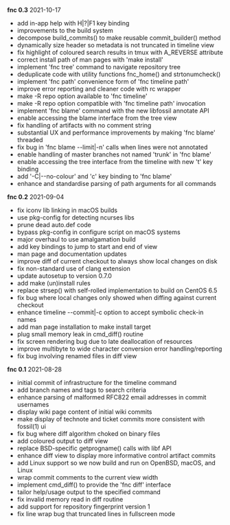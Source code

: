 **fnc 0.3** 2021-10-17

- add in-app help with H|?|F1 key binding
- improvements to the build system
- decompose build_commits() to make reusable commit_builder() method
- dynamically size header so metadata is not truncated in timeline view
- fix highlight of coloured search results in tmux with A_REVERSE attribute
- correct install path of man pages with 'make install'
- implement 'fnc tree' command to navigate repository tree
- deduplicate code with utility functions fnc_home() and strtonumcheck()
- implement 'fnc path' convenience form of 'fnc timeline path'
- improve error reporting and cleaner code with rc wrapper
- make -R repo option available to 'fnc timeline' 
- make -R repo option compatible with 'fnc timeline path' invocation
- implement 'fnc blame' command with the new libfossil annotate API
- enable accessing the blame interface from the tree view
- fix handling of artifacts with no comment string
- substantial UX and performance improvements by making 'fnc blame' threaded
- fix bug in 'fnc blame --limit|-n' calls when lines were not annotated
- enable handling of master branches not named 'trunk' in 'fnc blame'
- enable accessing the tree interface from the timeline with new 't' key binding
- add '-C|--no-colour' and 'c' key binding to 'fnc blame'
- enhance and standardise parsing of path arguments for all commands

**fnc 0.2** 2021-09-04

- fix iconv lib linking in macOS builds
- use pkg-config for detecting ncurses libs
- prune dead auto.def code
- bypass pkg-config in configure script on macOS systems
- major overhaul to use amalgamation build
- add key bindings to jump to start and end of view
- man page and documentation updates
- improve diff of current checkout to always show local changes on disk
- fix non-standard use of clang extension
- update autosetup to version 0.7.0
- add make (un)install rules
- replace strsep() with self-rolled implementation to build on CentOS 6.5
- fix bug where local changes only showed when diffing against current checkout
- enhance timeline --commit|-c option to accept symbolic check-in names
- add man page installation to make install target
- plug small memory leak in cmd_diff() routine
- fix screen rendering bug due to late deallocation of resources
- improve multibyte to wide character conversion error handling/reporting
- fix bug involving renamed files in diff view

**fnc 0.1** 2021-08-28

- initial commit of infrastructure for the timeline command
- add branch names and tags to search criteria
- enhance parsing of malformed RFC822 email addresses in commit usernames
- display wiki page content of initial wiki commits
- make display of technote and ticket commits more consistent with fossil(1) ui
- fix bug where diff algorithm choked on binary files
- add coloured output to diff view
- replace BSD-specific getprogname() calls with libf API
- enhance diff view to display more informative control artifact commits
- add Linux support so we now build and run on OpenBSD, macOS, and Linux
- wrap commit comments to the current view width
- implement cmd_diff() to provide the 'fnc diff' interface
- tailor help/usage output to the specified command
- fix invalid memory read in diff routine
- add support for repository fingerprint version 1
- fix line wrap bug that truncated lines in fullscreen mode


